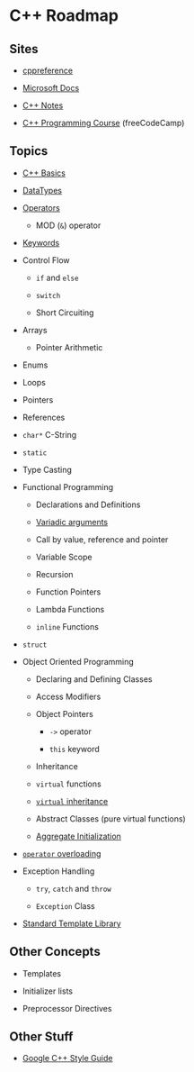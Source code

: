 # C++ Roadmap

## Sites

- [cppreference](https://en.cppreference.com/w/)

- [Microsoft Docs](https://docs.microsoft.com/en-us/cpp/cpp/?view=msvc-170)

- [C++ Notes](https://github.com/millionhz/cplusplus-notes)

- [C++ Programming Course](https://www.youtube.com/watch?v=8jLOx1hD3_o) (freeCodeCamp)

## Topics

- [C++ Basics](https://github.com/millionhz/cplusplus-notes)

- [DataTypes](https://docs.oracle.com/cd/E19253-01/817-6223/chp-typeopexpr-2/index.html)

- [Operators](https://github.com/millionhz/cplusplus-notes#operators)

  - MOD (`&`) operator

- [Keywords](https://en.cppreference.com/w/cpp/keyword)

- Control Flow

  - `if` and `else`

  - `switch`

  - Short Circuiting

- Arrays

  - Pointer Arithmetic

- Enums

- Loops

- Pointers

- References

- `char*` C-String

- `static`

- Type Casting

- Functional Programming

  - Declarations and Definitions

  - [Variadic arguments](https://en.cppreference.com/w/cpp/language/variadic_arguments)

  - Call by value, reference and pointer

  - Variable Scope

  - Recursion

  - Function Pointers

  - Lambda Functions

  - `inline` Functions

- `struct`

- Object Oriented Programming

  - Declaring and Defining Classes

  - Access Modifiers

  - Object Pointers

    - `->` operator

    - `this` keyword

  - Inheritance

  - `virtual` functions

  - [`virtual` inheritance](https://www.cprogramming.com/tutorial/virtual_inheritance.html)

  - Abstract Classes (pure virtual functions)

  - [Aggregate Initialization](https://docs.microsoft.com/en-us/cpp/cpp/initializing-classes-and-structs-without-constructors-cpp?view=msvc-170)

- [`operator` overloading](https://docs.microsoft.com/en-us/cpp/cpp/operator-overloading?view=msvc-170)

- Exception Handling

  - `try`, `catch` and `throw`

  - `Exception` Class

- [Standard Template Library](https://en.cppreference.com/w/cpp/container)

## Other Concepts

- Templates

- Initializer lists

- Preprocessor Directives

## Other Stuff

- [Google C++ Style Guide](https://google.github.io/styleguide/cppguide.html)
